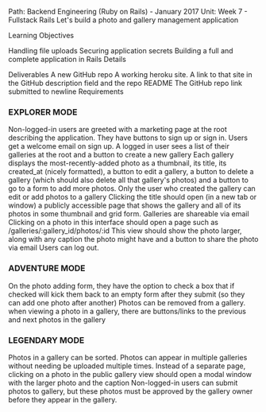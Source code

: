 Path: Backend Engineering (Ruby on Rails) - January 2017  Unit: Week 7 - Fullstack Rails
Let's build a photo and gallery management application

Learning Objectives

Handling file uploads
Securing application secrets
Building a full and complete application in Rails
Details

Deliverables
A new GitHub repo
A working heroku site.
A link to that site in the GitHub description field and the repo README
The GitHub repo link submitted to newline
Requirements

### EXPLORER MODE

Non-logged-in users are greeted with a marketing page at the root describing the application.
They have buttons to sign up or sign in.
Users get a welcome email on sign up.
A logged in user sees a list of their galleries at the root and a button to create a new gallery
Each gallery displays the most-recently-added photo as a thumbnail, its title, its created_at (nicely formatted), a button to edit a gallery, a button to delete a gallery (which should also delete all that gallery's photos) and a button to go to a form to add more photos.
Only the user who created the gallery can edit or add photos to a gallery
Clicking the title should open (in a new tab or window) a publicly accessible page that shows the gallery and all of its photos in some thumbnail and grid form.
Galleries are shareable via email
Clicking on a photo in this interface should open a page such as /galleries/:gallery_id/photos/:id
This view should show the photo larger, along with any caption the photo might have and a button to share the photo via email
Users can log out.

### ADVENTURE MODE

On the photo adding form, they have the option to check a box that if checked will kick them back to an empty form after they submit (so they can add one photo after another)
Photos can be removed from a gallery.
when viewing a photo in a gallery, there are buttons/links to the previous and next photos in the gallery

### LEGENDARY MODE

Photos in a gallery can be sorted.
Photos can appear in multiple galleries without needing be uploaded multiple times.
Instead of a separate page, clicking on a photo in the public gallery view should open a modal window with the larger photo and the caption
Non-logged-in users can submit photos to gallery, but these photos must be approved by the gallery owner before they appear in the gallery.
